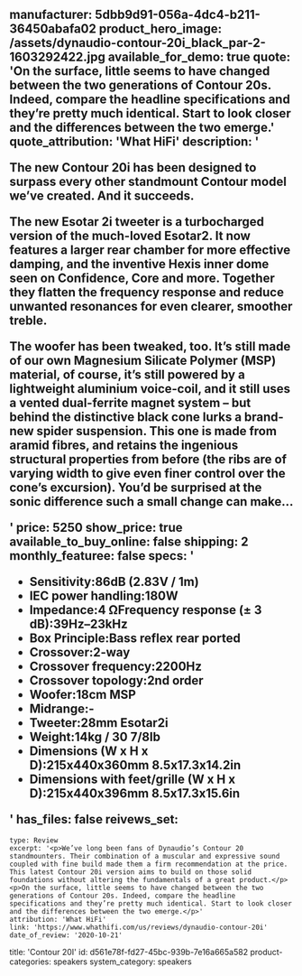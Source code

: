 manufacturer: 5dbb9d91-056a-4dc4-b211-36450abafa02
product_hero_image: /assets/dynaudio-contour-20i_black_par-2-1603292422.jpg
available_for_demo: true
quote: 'On the surface, little seems to have changed between the two generations of Contour 20s. Indeed, compare the headline specifications and they’re pretty much identical. Start to look closer and the differences between the two emerge.'
quote_attribution: 'What HiFi'
description: '<p>The new Contour 20i has been designed to surpass every other standmount Contour model we’ve created. And it succeeds.</p><p>The new Esotar 2i tweeter is a turbocharged version of the much-loved Esotar2. It now features a larger rear chamber for more effective damping, and the inventive Hexis inner dome seen on Confidence, Core and more. Together they flatten the frequency response and reduce unwanted resonances for even clearer, smoother treble.</p><p>The woofer has been tweaked, too. It’s still made of our own Magnesium Silicate Polymer (MSP) material, of course, it’s still powered by a lightweight aluminium voice-coil, and it still uses a vented dual-ferrite magnet system – but behind the distinctive black cone lurks a brand-new spider suspension. This one is made from aramid fibres, and retains the ingenious structural properties from before (the ribs are of varying width to give even finer control over the cone’s excursion). You’d be surprised at the sonic difference such a small change can make…</p>'
price: 5250
show_price: true
available_to_buy_online: false
shipping: 2
monthly_featuree: false
specs: '<ul><li>Sensitivity:86dB (2.83V / 1m)</li><li>IEC power handling:180W</li><li>Impedance:4 ΩFrequency response (± 3 dB):39Hz–23kHz</li><li>Box Principle:Bass reflex rear ported</li><li>Crossover:2-way</li><li>Crossover frequency:2200Hz</li><li>Crossover topology:2nd order</li><li>Woofer:18cm MSP</li><li>Midrange:-</li><li>Tweeter:28mm Esotar2i</li><li>Weight:14kg / 30 7/8lb</li><li>Dimensions (W x H x D):215x440x360mm&nbsp;8.5x17.3x14.2in</li><li>Dimensions with feet/grille (W x H x D):215x440x396mm&nbsp;8.5x17.3x15.6in</li></ul>'
has_files: false
reivews_set:
  -
    type: Review
    excerpt: '<p>We’ve long been fans of Dynaudio’s Contour 20 standmounters. Their combination of a muscular and expressive sound coupled with fine build made them a firm recommendation at the price. This latest Contour 20i version aims to build on those solid foundations without altering the fundamentals of a great product.</p><p>On the surface, little seems to have changed between the two generations of Contour 20s. Indeed, compare the headline specifications and they’re pretty much identical. Start to look closer and the differences between the two emerge.</p>'
    attribution: 'What HiFi'
    link: 'https://www.whathifi.com/us/reviews/dynaudio-contour-20i'
    date_of_review: '2020-10-21'
title: 'Contour 20I'
id: d561e78f-fd27-45bc-939b-7e16a665a582
product-categories: speakers
system_category: speakers
